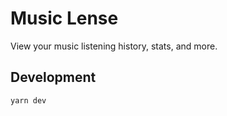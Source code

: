 # Music Lense

View your music listening history, stats, and more.

## Development

```bash
yarn dev
```
